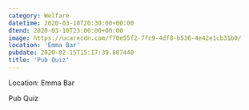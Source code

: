 ```yaml
---
category: Welfare
datetime: 2020-03-10T20:30:00+00:00
dtend: 2020-03-10T23:00:00+00:00
image: https://ucarecdn.com/f70e55f2-7fc9-4df8-b536-4e42e1cb31b0/
location: 'Emma Bar'
pubdate: 2020-02-15T15:17:39.887440
title: 'Pub Quiz'
---
```

Location: Emma Bar

Pub Quiz